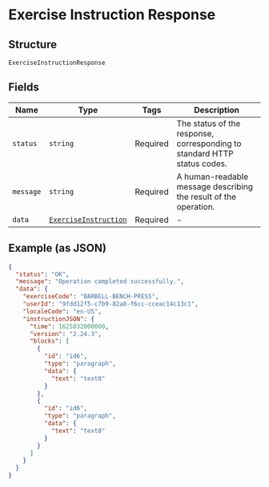 
# Exercise Instruction Response

## Structure

`ExerciseInstructionResponse`

## Fields

| Name | Type | Tags | Description |
|  --- | --- | --- | --- |
| `status` | `string` | Required | The status of the response, corresponding to standard HTTP status codes. |
| `message` | `string` | Required | A human-readable message describing the result of the operation. |
| `data` | [`ExerciseInstruction`](../../doc/models/exercise-instruction.md) | Required | - |

## Example (as JSON)

```json
{
  "status": "OK",
  "message": "Operation completed successfully.",
  "data": {
    "exerciseCode": "BARBELL-BENCH-PRESS",
    "userId": "9fdd12f5-c7b9-82a8-f6cc-cceac14c13c1",
    "localeCode": "en-US",
    "instructionJSON": {
      "time": 1625832000000,
      "version": "2.24.3",
      "blocks": [
        {
          "id": "id6",
          "type": "paragraph",
          "data": {
            "text": "text0"
          }
        },
        {
          "id": "id6",
          "type": "paragraph",
          "data": {
            "text": "text0"
          }
        }
      ]
    }
  }
}
```

